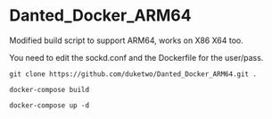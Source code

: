 # Danted_Docker_ARM64

Modified build script to support ARM64, works on X86 X64 too.

You need to edit the sockd.conf and the Dockerfile for the user/pass.

```git clone https://github.com/duketwo/Danted_Docker_ARM64.git .```

```docker-compose build```

```docker-compose up -d```

